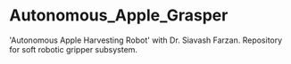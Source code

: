 # Autonomous_Apple_Grasper
'Autonomous Apple Harvesting Robot' with Dr. Siavash Farzan. Repository for soft robotic gripper subsystem.
